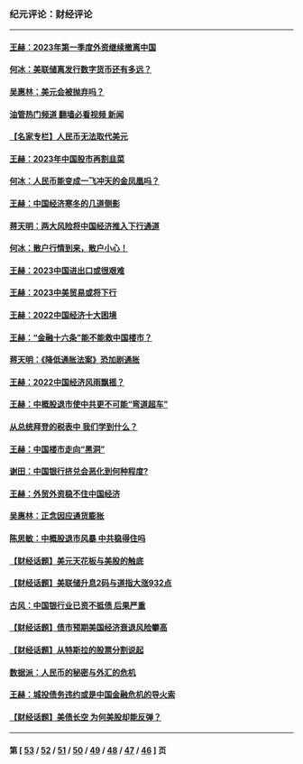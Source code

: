 ### 纪元评论：财经评论
---
#### [王赫：2023年第一季度外资继续撤离中国](../../pages/nsc1026/n13988870.md?05310330) 
#### [何冰：美联储离发行数字货币还有多远？](../../pages/nsc1026/n13986109.md?05310330) 
#### [吴惠林：美元会被抛弃吗？](../../pages/nsc1026/n13984087.md?05310330) 
#### [油管热门频道 翻墙必看视频 新闻](ok?05310330)
#### [【名家专栏】人民币无法取代美元](../../pages/nsc1026/n13974270.md?05310330) 
#### [王赫：2023年中国股市再割韭菜](../../pages/nsc1026/n13965334.md?05310330) 
#### [何冰：人民币能变成一飞冲天的金凤凰吗？](../../pages/nsc1026/n13964999.md?05310330) 
#### [王赫：中国经济寒冬的几道侧影](../../pages/nsc1026/n13932953.md?05310330) 
#### [蒋天明：两大风险将中国经济推入下行通道](../../pages/nsc1026/n13929820.md?05310330) 
#### [何冰：散户行情到来，散户小心！](../../pages/nsc1026/n13928308.md?05310330) 
#### [王赫：2023中国进出口或很艰难](../../pages/nsc1026/n13911515.md?05310330) 
#### [王赫：2023中美贸易或将下行](../../pages/nsc1026/n13899005.md?05310330) 
#### [王赫：2022中国经济十大困境](../../pages/nsc1026/n13883766.md?05310330) 
#### [王赫：“金融十六条”能不能救中国楼市？](../../pages/nsc1026/n13868431.md?05310330) 
#### [蒋天明：《降低通胀法案》恐加剧通胀](../../pages/nsc1026/n13806996.md?05310330) 
#### [王赫：2022中国经济风雨飘摇？](../../pages/nsc1026/n13803207.md?05310330) 
#### [王赫：中概股退市使中共更不可能“弯道超车”](../../pages/nsc1026/n13802858.md?05310330) 
#### [从总统拜登的税表中 我们学到什么？](../../pages/nsc1026/n13773081.md?05310330) 
#### [王赫：中国楼市走向“黑洞”](../../pages/nsc1026/n13770647.md?05310330) 
#### [谢田：中国银行挤兑会恶化到何种程度?](../../pages/nsc1026/n13766965.md?05310330) 
#### [王赫：外贸外资稳不住中国经济](../../pages/nsc1026/n13753933.md?05310330) 
#### [吴惠林：正念因应通货膨胀](../../pages/nsc1026/n13750350.md?05310330) 
#### [陈思敏：中概股退市风暴 中共稳得住吗](../../pages/nsc1026/n13738978.md?05310330) 
#### [【财经话题】美元天花板与美股的触底](../../pages/nsc1026/n13736495.md?05310330) 
#### [【财经话题】美联储升息2码与道指大涨932点](../../pages/nsc1026/n13727377.md?05310330) 
#### [古风：中国银行业已资不抵债 后果严重](../../pages/nsc1026/n13726111.md?05310330) 
#### [【财经话题】债市预期美国经济衰退风险攀高](../../pages/nsc1026/n13698043.md?05310330) 
#### [【财经话题】从特斯拉的股票分割说起](../../pages/nsc1026/n13679733.md?05310330) 
#### [数据派：人民币的秘密与外汇的危机](../../pages/nsc1026/n13667092.md?05310330) 
#### [王赫：城投债务违约或是中国金融危机的导火索](../../pages/nsc1026/n13665322.md?05310330) 
#### [【财经话题】美债长空 为何美股却能反弹？](../../pages/nsc1026/n13665895.md?05310330) 

---
#### 第 [ [53](./53.md?05310330) / [52](./52.md?05310330) / [51](./51.md?05310330) / [50](./50.md?05310330) / [49](./49.md?05310330) / [48](./48.md?05310330) / [47](./47.md?05310330) / [46](./46.md?05310330) ] 页
